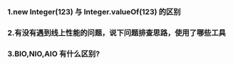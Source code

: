 ##


### 1.new Integer(123) 与 Integer.valueOf(123) 的区别


### 2.有没有遇到线上性能的问题，说下问题排查思路，使用了哪些工具

### 3.BIO,NIO,AIO 有什么区别?
